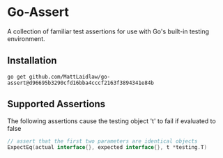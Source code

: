 # Go-Assert
A collection of familiar test assertions for use with Go's built-in testing environment.

## Installation
```
go get github.com/MattLaidlaw/go-assert@d96695b3290cfd16bba4cccf2163f3894341e84b
```

## Supported Assertions
The following assertions cause the testing object 't' to fail if evaluated to false
```go
// assert that the first two parameters are identical objects
ExpectEq(actual interface{}, expected interface{}, t *testing.T)
```
